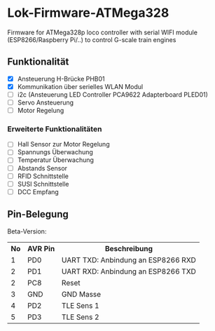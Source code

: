 # Lok-Firmware-ATMega328

Firmware for ATMega328p loco controller with serial WIFI module (ESP8266/Raspberry Pi/..) to control G-scale train engines

## Funktionalität

- [x] Ansteuerung H-Brücke PHB01
- [x] Kommunikation über serielles WLAN Modul
- [ ] i2c (Ansteuerung LED Controller PCA9622 Adapterboard PLED01)
- [ ] Servo Ansteuerung
- [ ] Motor Regelung

### Erweiterte Funktionalitäten
- [ ] Hall Sensor zur Motor Regelung
- [ ] Spannungs Überwachung
- [ ] Temperatur Überwachung
- [ ] Abstands Sensor
- [ ] RFID Schnittstelle
- [ ] SUSI Schnittstelle
- [ ] DCC Empfang

## Pin-Belegung 

Beta-Version:
<table class="wikitable sortable">

<tr>
<th> No </th>
<th> AVR Pin </th>
<th> Beschreibung </th></tr>
<tr>
<td> 1</td>
<td> PD0</td>
<td> UART TXD: Anbindung an ESP8266 RXD </td></tr>
<tr>
<td> 2</td>
<td> PD1</td>
<td> UART RXD: Anbindung an ESP8266 TXD </td></tr>
<tr>
<td> 2</td>
<td> PC8</td>
<td> Reset
</td></tr>
<tr>
<td> 3</td>
<td> GND  </td>
<td> GND Masse
</td></tr>
<tr>
<td> 4</td>
<td> PD2 </td>
<td> TLE Sens 1
</td></tr>
<tr>
<td> 5</td>
<td> PD3 </td>
<td> TLE Sens 2
</td></tr></table>
